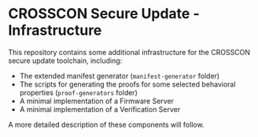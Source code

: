 # CROSSCON Secure Update - Infrastructure

This repository contains some additional infrastructure for the CROSSCON secure update toolchain, including:

* The extended manifest generator (`manifest-generator` folder)
* The scripts for generating the proofs for some selected behavioral properties (`proof-generators` folder)
* A minimal implementation of a Firmware Server
* A minimal implementation of a Verification Server

A more detailed description of these components will follow.
